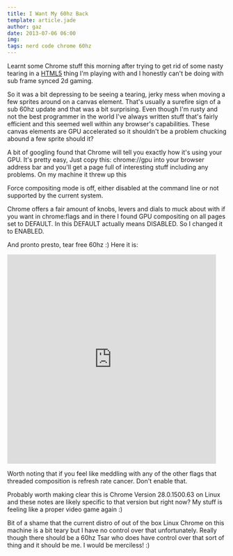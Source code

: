 ```yaml
---
title: I Want My 60hz Back
template: article.jade
author: gaz
date: 2013-07-06 06:00
img: 
tags: nerd code chrome 60hz
---
```

[html5]: http://www.html5rocks.com/en/

Learnt some Chrome stuff this morning after trying to get rid of some nasty tearing in a [HTML5][html5] thing I'm playing with and I honestly can't be doing with sub frame synced 2d gaming.

So it was a bit depressing to be seeing a tearing, jerky mess when moving a few sprites around on a canvas element. That's usually a surefire sign of a sub 60hz update and that was a bit surprising.  Even though I'm rusty and not the best programmer in the world I've always written stuff that's fairly efficient and this seemed well within any browser's capabilities. These canvas elements are GPU accelerated so it shouldn't be a problem chucking abound a few sprite should it?

A bit of googling found that Chrome will tell you exactly how it's using your GPU. It's pretty easy, Just copy this: <hl>chrome://gpu</hl> into your browser address bar and you'll get a page full of interesting stuff including any problems. On my machine it threw up this

<div class='boxout'>
Force compositing mode is off, either disabled at the command line or not supported by the current system.
</div>

Chrome offers a fair amount of knobs, levers and dials to muck about with if you want in <hl>chrome:flags</hl> and in there I found <hl>GPU compositing on all pages</hl> set to <hl>DEFAULT</hl>. In this <hl>DEFAULT</hl> actually means <hl>DISABLED</hl>. So I changed it to <hl>ENABLED</hl>.

And pronto presto, tear free 60hz :) Here it is:

<div style='margin: 0 auto'>

<iframe style='display: block' class="vine-embed" src="https://vine.co/v/h7z76euYanp/embed/simple" width="480" height="480" frameborder="0"></iframe><script async src="//platform.vine.co/static/scripts/embed.js" charset="utf-8"></script>

</div>

Worth noting that if you feel like meddling with any of the other flags that threaded composition is refresh rate cancer. Don't enable that.

Probably worth making clear this is Chrome Version 28.0.1500.63 on Linux and these notes are likely specific to that version but right now? My stuff is feeling like a proper video game again :)

Bit of a shame that the current distro of out of the box Linux Chrome on this machine is a bit teary but I have no control over that unfortunately. Really though there should be a 60hz Tsar who does have control over that sort of thing and it should be me. I would be merciless! :)
